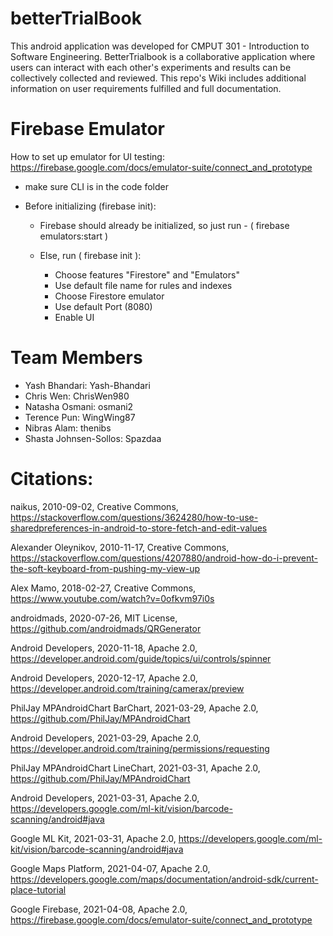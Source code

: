 # betterTrialBook
This android application was developed for CMPUT 301 - Introduction to Software Engineering. BetterTrialbook is a collaborative application where users can interact with each other's experiments and results can be collectively collected and reviewed. This repo's Wiki includes additional information on user requirements fulfilled and full documentation.

# Firebase Emulator
How to set up emulator for UI testing: https://firebase.google.com/docs/emulator-suite/connect_and_prototype

- make sure CLI is in the code folder

- Before initializing (firebase init):
    - Firebase should already be initialized, so just run - ( firebase emulators:start )
    
    - Else, run ( firebase init ):
        - Choose features "Firestore" and "Emulators"
        - Use default file name for rules and indexes
        - Choose Firestore emulator
        - Use default Port (8080) 
        - Enable UI

# Team Members

- Yash Bhandari: Yash-Bhandari
- Chris Wen: ChrisWen980
- Natasha Osmani: osmani2
- Terence Pun: WingWing87
- Nibras Alam: thenibs
- Shasta Johnsen-Sollos: Spazdaa

# Citations:
naikus, 2010-09-02, Creative Commons, https://stackoverflow.com/questions/3624280/how-to-use-sharedpreferences-in-android-to-store-fetch-and-edit-values

Alexander Oleynikov, 2010-11-17, Creative Commons, https://stackoverflow.com/questions/4207880/android-how-do-i-prevent-the-soft-keyboard-from-pushing-my-view-up

Alex Mamo, 2018-02-27, Creative Commons, https://www.youtube.com/watch?v=0ofkvm97i0s

androidmads, 2020-07-26, MIT License, https://github.com/androidmads/QRGenerator

Android Developers, 2020-11-18, Apache 2.0, https://developer.android.com/guide/topics/ui/controls/spinner

Android Developers, 2020-12-17, Apache 2.0, https://developer.android.com/training/camerax/preview

PhilJay MPAndroidChart BarChart, 2021-03-29, Apache 2.0, https://github.com/PhilJay/MPAndroidChart

Android Developers, 2021-03-29, Apache 2.0, https://developer.android.com/training/permissions/requesting

PhilJay MPAndroidChart LineChart, 2021-03-31, Apache 2.0, https://github.com/PhilJay/MPAndroidChart

Android Developers, 2021-03-31, Apache 2.0, https://developers.google.com/ml-kit/vision/barcode-scanning/android#java

Google ML Kit, 2021-03-31, Apache 2.0, https://developers.google.com/ml-kit/vision/barcode-scanning/android#java

Google Maps Platform, 2021-04-07, Apache 2.0, https://developers.google.com/maps/documentation/android-sdk/current-place-tutorial

Google Firebase, 2021-04-08, Apache 2.0, https://firebase.google.com/docs/emulator-suite/connect_and_prototype
